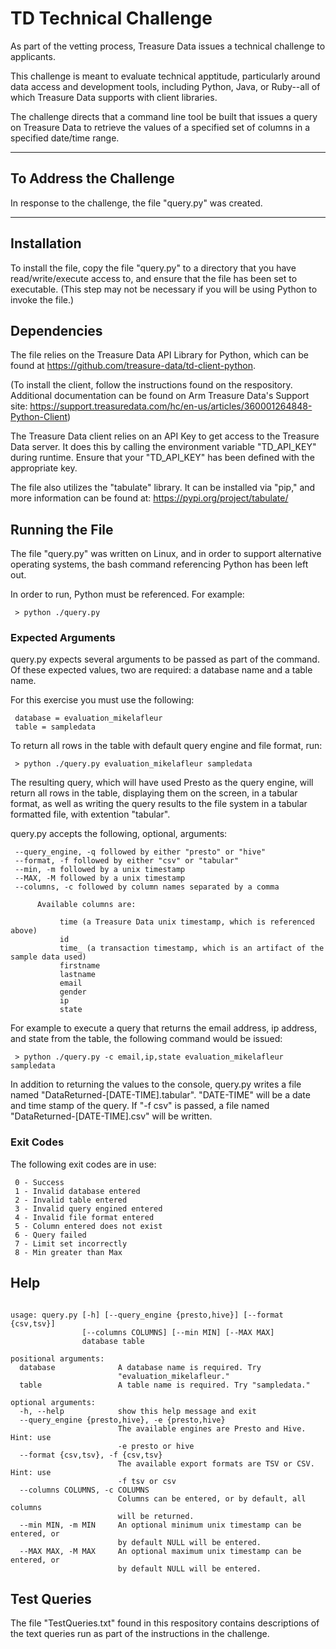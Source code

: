 # TD Technical Challenge

As part of the vetting process, Treasure Data issues a technical challenge to applicants.

This challenge is meant to evaluate technical apptitude, particularly around data access and development tools, including Python, Java, or Ruby--all of which Treasure Data supports with client libraries.

The challenge directs that a command line tool be built that issues a query on Treasure Data to retrieve the values of a specified set of columns in a specified date/time range.

**************************************************

## To Address the Challenge

In response to the challenge, the file "query.py" was created.

**************************************************
## Installation

To install the file, copy the file "query.py" to a directory that you have read/write/execute access to, and ensure that the file has been set to executable. (This step may not be necessary if you will be using Python to invoke the file.)

## Dependencies

The file relies on the Treasure Data API Library for Python, which can be found at https://github.com/treasure-data/td-client-python.

(To install the client, follow the instructions found on the respository. Additional documentation can be found on Arm Treasure Data's Support site: https://support.treasuredata.com/hc/en-us/articles/360001264848-Python-Client)

The Treasure Data client relies on an API Key to get access to the Treasure Data server. It does this by calling the environment variable "TD_API_KEY" during runtime. Ensure that your "TD_API_KEY" has been defined with the appropriate key.

The file also utilizes the "tabulate" library. It can be installed via "pip," and more information can be found at: https://pypi.org/project/tabulate/


## Running the File

The file "query.py" was written on Linux, and in order to support alternative operating systems, the bash command referencing Python has been left out. 

In order to run, Python must be referenced. For example:

     > python ./query.py

### Expected Arguments

query.py expects several arguments to be passed as part of the command. Of these expected values, two are required: a database name and a table name.

For this exercise you must use the following:

     database = evaluation_mikelafleur
     table = sampledata

To return all rows in the table with default query engine and file format, run:

     > python ./query.py evaluation_mikelafleur sampledata

The resulting query, which will have used Presto as the query engine, will return all rows in the table, displaying them on the screen, in a tabular format, as well as writing the query results to the file system in a tabular formatted file, with extention "tabular".

query.py accepts the following, optional, arguments:

     --query_engine, -q followed by either "presto" or "hive"
     --format, -f followed by either "csv" or "tabular"
     --min, -m followed by a unix timestamp
     --MAX, -M followed by a unix timestamp
     --columns, -c followed by column names separated by a comma

          Available columns are:

               time (a Treasure Data unix timestamp, which is referenced above)
               id
               time_ (a transaction timestamp, which is an artifact of the sample data used)
               firstname
               lastname
               email
               gender
               ip 
               state

For example to execute a query that returns the email address, ip address, and state from the table, the following command would be issued:

     > python ./query.py -c email,ip,state evaluation_mikelafleur sampledata

In addition to returning the values to the console, query.py writes a file named "DataReturned-[DATE-TIME].tabular". "DATE-TIME" will be a date and time stamp of the query. If "-f csv" is passed, a file named "DataReturned-[DATE-TIME].csv" will be written.

### Exit Codes

The following exit codes are in use:

     0 - Success
     1 - Invalid database entered
     2 - Invalid table entered
     3 - Invalid query engined entered
     4 - Invalid file format entered
     5 - Column entered does not exist
     6 - Query failed
     7 - Limit set incorrectly
     8 - Min greater than Max
     
## Help
```

usage: query.py [-h] [--query_engine {presto,hive}] [--format {csv,tsv}]
                [--columns COLUMNS] [--min MIN] [--MAX MAX]
                database table

positional arguments:
  database              A database name is required. Try
                        "evaluation_mikelafleur."
  table                 A table name is required. Try "sampledata."

optional arguments:
  -h, --help            show this help message and exit
  --query_engine {presto,hive}, -e {presto,hive}
                        The available engines are Presto and Hive. Hint: use
                        -e presto or hive
  --format {csv,tsv}, -f {csv,tsv}
                        The available export formats are TSV or CSV. Hint: use
                        -f tsv or csv
  --columns COLUMNS, -c COLUMNS
                        Columns can be entered, or by default, all columns
                        will be returned.
  --min MIN, -m MIN     An optional minimum unix timestamp can be entered, or
                        by default NULL will be entered.
  --MAX MAX, -M MAX     An optional maximum unix timestamp can be entered, or
                        by default NULL will be entered.
```
## Test Queries

The file "TestQueries.txt" found in this respository contains descriptions of the text queries run as part of the instructions in the challenge.
